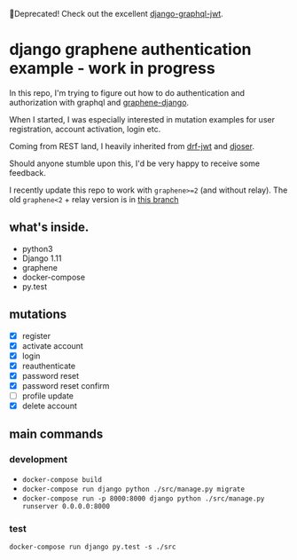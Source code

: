🚨Deprecated! Check out the excellent [django-graphql-jwt](https://github.com/flavors/django-graphql-jwt).

# django graphene authentication example - work in progress

In this repo, I'm trying to figure out how to do authentication and authorization with graphql and [graphene-django](https://github.com/graphql-python/graphene-django).

When I started, I was especially interested in mutation examples for user registration, account activation, login etc.

Coming from REST land, I heavily inherited from [drf-jwt](https://github.com/GetBlimp/django-rest-framework-jwt) and [djoser](https://github.com/sunscrapers/djoser).

Should anyone stumble upon this, I'd be very happy to receive some feedback.

I recently update this repo to work with `graphene>=2` (and without relay). The old `graphene<2` + relay version is in [this branch](https://github.com/creimers/graphene-auth-examples/tree/graphene-1/relay)

## what's inside.
* python3
* Django 1.11
* graphene
* docker-compose
* py.test

## mutations
- [x] register
- [x] activate account
- [x] login
- [x] reauthenticate
- [x] password reset
- [x] password reset confirm
- [ ] profile update
- [x] delete account

## main commands

### development
* `docker-compose build`
* `docker-compose run django python ./src/manage.py migrate`
* `docker-compose run -p 8000:8000 django python ./src/manage.py runserver 0.0.0.0:8000`

### test
`docker-compose run django py.test -s ./src`
